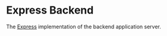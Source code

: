 # Express Backend

The [Express](https://expressjs.com/) implementation of the backend application server.